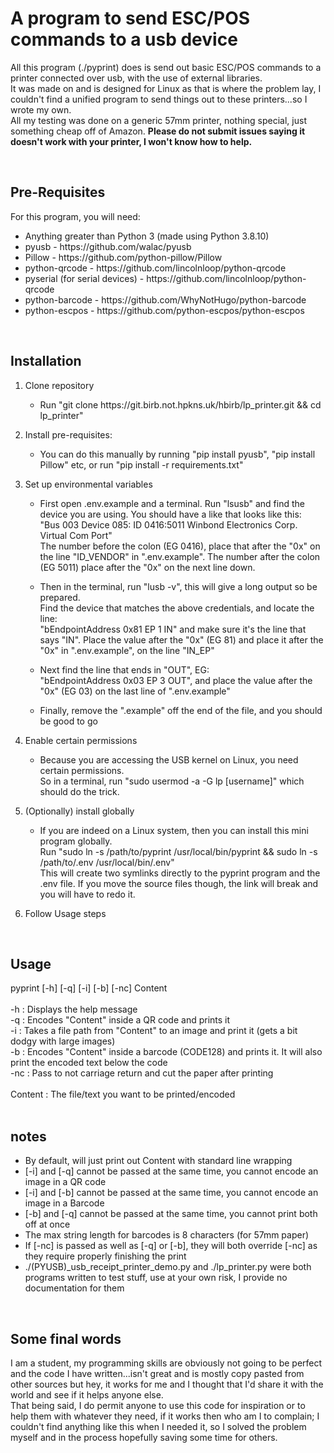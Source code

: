 <h1>A program to send ESC/POS commands to a usb device</h1>
<p>All this program (./pyprint) does is send out basic ESC/POS commands to a printer connected over usb, with the use of external libraries.<br>
It was made on and is designed for Linux as that is where the problem lay, I couldn't find a unified program to send things out to these printers...so I wrote my own.<br>
All my testing was done on a generic 57mm printer, nothing special, just something cheap off of Amazon. <b>Please do not submit issues saying it doesn't work with your printer, I won't know how to help.</b></p><br>

<h2>Pre-Requisites</h2>
<p>For this program, you will need:</p>
<ul>
    <li>Anything greater than Python 3 (made using Python 3.8.10)
    <li>pyusb - <a>https://github.com/walac/pyusb</a></li>
    <li>Pillow - <a>https://github.com/python-pillow/Pillow</a></li>
    <li>python-qrcode - <a>https://github.com/lincolnloop/python-qrcode</a></li>
    <li>pyserial (for serial devices) - <a>https://github.com/lincolnloop/python-qrcode</a></li>
    <li>python-barcode - <a>https://github.com/WhyNotHugo/python-barcode</a></li>
    <li>python-escpos - <a>https://github.com/python-escpos/python-escpos</a></li>
</ul><br>

<h2>Installation</h2>
<ol>
    <li>Clone repository</li>
    <ul>
        <li><p>Run "git clone https://git.birb.not.hpkns.uk/hbirb/lp_printer.git && cd lp_printer"</p></li>
    </ul>
    <li>Install pre-requisites:</li>
    <ul>
        <li><p>You can do this manually by running "pip install pyusb", "pip install Pillow" etc, or run "pip install -r requirements.txt"</p></li>
    </ul>
    <li>Set up environmental variables</li>
    <ul>
        <li><p>First open .env.example and a terminal. Run "lsusb" and find the device you are using. You should have a like that looks like this:<br>
        "Bus 003 Device 085: ID 0416:5011 Winbond Electronics Corp. Virtual Com Port"<br>
        The number before the colon (EG 0416), place that after the "0x" on the line "ID_VENDOR" in ".env.example". The number after the colon (EG 5011) place after the "0x" on the next line down.</p></li>
        <li><p>Then in the terminal, run "lusb -v", this will give a long output so be prepared.<br>
        Find the device that matches the above credentials, and locate the line:<br>
        "bEndpointAddress     0x81  EP 1 IN" and make sure it's the line that says "IN". Place the value after the "0x" (EG 81) and place it after the "0x" in ".env.example", on the line "IN_EP"</p></li>
        <li></p>Next find the line that ends in "OUT", EG:<br>
        "bEndpointAddress     0x03  EP 3 OUT", and place the value after the "0x" (EG 03) on the last line of ".env.example"</p></li>
        <li><p>Finally, remove the ".example" off the end of the file, and you should be good to go</p></li>
    </ul>
    <li>Enable certain permissions</li>
    <ul>
        <li><p>Because you are accessing the USB kernel on Linux, you need certain permissions.<br>
        So in a terminal, run "sudo usermod -a -G lp [username]" which should do the trick.</p></li>
    </ul>
    <li>(Optionally) install globally</li>
    <ul>
        <li><p>If you are indeed on a Linux system, then you can install this mini program globally.<br>
        Run "sudo ln -s /path/to/pyprint /usr/local/bin/pyprint && sudo ln -s /path/to/.env /usr/local/bin/.env"<br>
        This will create two symlinks directly to the pyprint program and the .env file. If you move the source files though, the link will break and you will have to redo it.</p></li>
    </ul>
    <li>Follow Usage steps</li>
</ol><br>


<h2>Usage</h2>
pyprint [-h] [-q] [-i] [-b] [-nc] Content<br>
<br>
-h  : Displays the help message<br>
-q  : Encodes "Content" inside a QR code and prints it<br>
-i  : Takes a file path from "Content" to an image and print it (gets a bit dodgy with large images)<br>
-b  : Encodes "Content" inside a barcode (CODE128) and prints it. It will also print the encoded text below the code<br>
-nc : Pass to not carriage return and cut the paper after printing<br>
<br>
Content : The file/text you want to be printed/encoded<br>
<br>

<h2>notes</h2>
<ul>
    <li>By default, will just print out Content with standard line wrapping</li>
    <li>[-i] and [-q] cannot be passed at the same time, you cannot encode an image in a QR code</li>
    <li>[-i] and [-b] cannot be passed at the same time, you cannot encode an image in a Barcode</li>
    <li>[-b] and [-q] cannot be passed at the same time, you cannot print both off at once</li>
    <li>The max string length for barcodes is 8 characters (for 57mm paper)</li>
    <li>If [-nc] is passed as well as [-q] or [-b], they will both override [-nc] as they require properly finishing the print</li>
    <li>./(PYUSB)_usb_receipt_printer_demo.py and ./lp_printer.py were both programs written to test stuff, use at your own risk, I provide no documentation for them</li>
</ul><br>

<h2>Some final words</h2>
<p>I am a student, my programming skills are obviously not going to be perfect and the code I have written...isn't great and is mostly copy pasted from other sources but hey, it works for me and I thought that I'd share it with the world and see if it helps anyone else.<br>
That being said, I do permit anyone to use this code for inspiration or to help them with whatever they need, if it works then who am I to complain; I couldn't find anything like this when I needed it, so I solved the problem myself and in the process hopefully saving some time for others.</p>  
